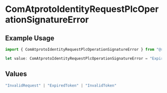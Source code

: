 # ComAtprotoIdentityRequestPlcOperationSignatureError

## Example Usage

```typescript
import { ComAtprotoIdentityRequestPlcOperationSignatureError } from "@speakeasy-sdks/bluesky/models/errors";

let value: ComAtprotoIdentityRequestPlcOperationSignatureError = "ExpiredToken";
```

## Values

```typescript
"InvalidRequest" | "ExpiredToken" | "InvalidToken"
```